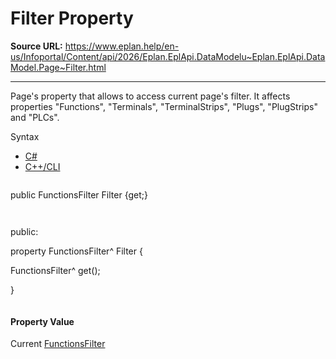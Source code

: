 # Filter Property

**Source URL:** https://www.eplan.help/en-us/Infoportal/Content/api/2026/Eplan.EplApi.DataModelu~Eplan.EplApi.DataModel.Page~Filter.html

---

Page's property that allows to access current page's filter. It affects properties "Functions", "Terminals", "TerminalStrips", "Plugs", "PlugStrips" and "PLCs".

Syntax

- [C#](#i-syntax-CS)
- [C++/CLI](#i-syntax-CPP2005)

```
```
public FunctionsFilter Filter {get;}
```
```

```
```
public:

property FunctionsFilter^ Filter {

   FunctionsFilter^ get();

}
```
```

#### Property Value

Current [FunctionsFilter](Eplan.EplApi.DataModelu~Eplan.EplApi.DataModel.FunctionsFilter.html)
